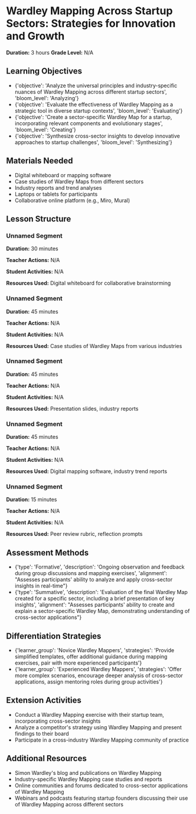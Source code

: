 # Wardley Mapping Across Startup Sectors: Strategies for Innovation and Growth

**Duration:** 3 hours
**Grade Level:** N/A

## Learning Objectives
- {'objective': 'Analyze the universal principles and industry-specific nuances of Wardley Mapping across different startup sectors', 'bloom_level': 'Analyzing'}
- {'objective': 'Evaluate the effectiveness of Wardley Mapping as a strategic tool in diverse startup contexts', 'bloom_level': 'Evaluating'}
- {'objective': 'Create a sector-specific Wardley Map for a startup, incorporating relevant components and evolutionary stages', 'bloom_level': 'Creating'}
- {'objective': 'Synthesize cross-sector insights to develop innovative approaches to startup challenges', 'bloom_level': 'Synthesizing'}

## Materials Needed
- Digital whiteboard or mapping software
- Case studies of Wardley Maps from different sectors
- Industry reports and trend analyses
- Laptops or tablets for participants
- Collaborative online platform (e.g., Miro, Mural)

## Lesson Structure
### Unnamed Segment
**Duration:** 30 minutes

**Teacher Actions:** N/A

**Student Activities:** N/A

**Resources Used:** Digital whiteboard for collaborative brainstorming

### Unnamed Segment
**Duration:** 45 minutes

**Teacher Actions:** N/A

**Student Activities:** N/A

**Resources Used:** Case studies of Wardley Maps from various industries

### Unnamed Segment
**Duration:** 45 minutes

**Teacher Actions:** N/A

**Student Activities:** N/A

**Resources Used:** Presentation slides, industry reports

### Unnamed Segment
**Duration:** 45 minutes

**Teacher Actions:** N/A

**Student Activities:** N/A

**Resources Used:** Digital mapping software, industry trend reports

### Unnamed Segment
**Duration:** 15 minutes

**Teacher Actions:** N/A

**Student Activities:** N/A

**Resources Used:** Peer review rubric, reflection prompts

## Assessment Methods
- {'type': 'Formative', 'description': 'Ongoing observation and feedback during group discussions and mapping exercises', 'alignment': "Assesses participants' ability to analyze and apply cross-sector insights in real-time"}
- {'type': 'Summative', 'description': 'Evaluation of the final Wardley Map created for a specific sector, including a brief presentation of key insights', 'alignment': "Assesses participants' ability to create and explain a sector-specific Wardley Map, demonstrating understanding of cross-sector applications"}

## Differentiation Strategies
- {'learner_group': 'Novice Wardley Mappers', 'strategies': 'Provide simplified templates, offer additional guidance during mapping exercises, pair with more experienced participants'}
- {'learner_group': 'Experienced Wardley Mappers', 'strategies': 'Offer more complex scenarios, encourage deeper analysis of cross-sector applications, assign mentoring roles during group activities'}

## Extension Activities
- Conduct a Wardley Mapping exercise with their startup team, incorporating cross-sector insights
- Analyze a competitor's strategy using Wardley Mapping and present findings to their board
- Participate in a cross-industry Wardley Mapping community of practice

## Additional Resources
- Simon Wardley's blog and publications on Wardley Mapping
- Industry-specific Wardley Mapping case studies and reports
- Online communities and forums dedicated to cross-sector applications of Wardley Mapping
- Webinars and podcasts featuring startup founders discussing their use of Wardley Mapping across different sectors
